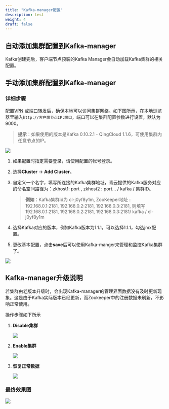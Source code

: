 ```yaml
---
title: "Kafka-manager配置"
description: test
weight: 4
draft: false
---
```


## 自动添加集群配置到Kafka-manager

Kafka创建完后，客户端节点预装的Kafka Manager会自动加载Kafka集群的相关配置。


## 手动添加集群配置到Kafka-manager  

### 详细步骤

配置[VPN](https://docs.qingcloud.com/product/network/vpn) 或[端口转发](https://docs.qingcloud.com/product/network/appcenter_network_config/config_portmapping)后，确保本地可以访问集群网络。如下图所示，在本地浏览器里输入```http://客户端节点IP:端口```，端口可以在集群配置参数进行设置，默认为9000。

> **提示**：如果使用的版本是Kafka 0.10.2.1 - QingCloud 1.1.6，可使用集群内任意节点的IP。

![](../../_images/clusters.png)

1. 如果配置时指定需要登录，请使用配置的帐号登录。

2. 选择**Cluster** -> **Add Cluster**。

3. 自定义一个名字，填写所连接的Kafka集群地址，青云提供的Kafka服务对应的命名空间路径为：zkhost1: port , zkhost2 : port… / kafka / 集群ID。

   > **例如**：Kafka集群id为 cl-j0yf8y1m, ZooKeeper地址 : 192.168.0.1:2181, 192.168.0.2:2181, 192.168.0.3:2181, 则填写192.168.0.1:2181, 192.168.0.2:2181, 192.168.0.3:2181/ kafka / cl-j0yf8y1m

4. 选择Kafka对应的版本，例如Kafka版本为1.1.1，可以选择1.1.1，勾选jmx配置。

5. 更改基本配置，点击**save**后可以使用Kafka-manger来管理和监控Kafka集群了。

![](../../_images/add_cluster.png)

## Kafka-manager升级说明

若集群由老版本升级时，会出现Kafka-manager的管理界面数据没有及时更新现象。这是由于Kafka实际版本已经更新，而Zookeeper中的注册数据未刷新，不影响正常使用。

操作步骤如下所示

1. **Disable集群**

   ![](../../_images/disable_cluster.png)

2. **Enable集群**

   ![](../../_images/enable_cluster.png)

3. **恢复正常数据**

   ![](../../_images/recover_data.png)

### 最终效果图

![](../../_images/cluster_info.png)